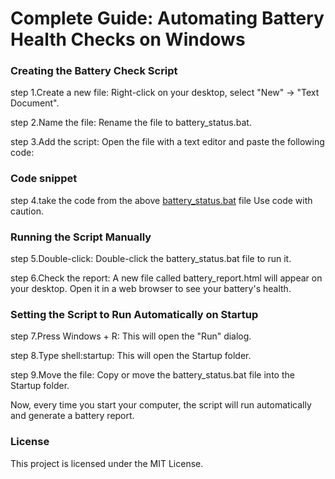 # Complete Guide: Automating Battery Health Checks on Windows
### Creating the Battery Check Script
step 1.Create a new file: Right-click on your desktop, select "New" -> "Text Document".

step 2.Name the file: Rename the file to battery_status.bat.

step 3.Add the script: Open the file with a text editor and paste the following code:

### Code snippet
step 4.take the code from the above [battery_status.bat](Battery-Health-Monitoring-Automation/battery_status.bat) file
Use code with caution.

### Running the Script Manually
step 5.Double-click: Double-click the battery_status.bat file to run it.

step 6.Check the report: A new file called battery_report.html will appear on your desktop. Open it in a web browser to see your battery's health.


### Setting the Script to Run Automatically on Startup
step 7.Press Windows + R: This will open the "Run" dialog.

step 8.Type shell:startup: This will open the Startup folder.

step 9.Move the file: Copy or move the battery_status.bat file into the Startup folder.

 Now, every time you start your computer, the script will run automatically and generate a battery report.

### License
This project is licensed under the MIT License.
